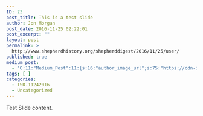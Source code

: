 ```yaml
---
ID: 23
post_title: This is a test slide
author: Jon Morgan
post_date: 2016-11-25 02:22:01
post_excerpt: ""
layout: post
permalink: >
  http://www.shepherdhistory.org/shepherddigest/2016/11/25/user/
published: true
medium_post:
  - 'O:11:"Medium_Post":11:{s:16:"author_image_url";s:75:"https://cdn-images-1.medium.com/fit/c/200/200/1*SqJTY-3vzTSKsiqc5-cV_A.jpeg";s:10:"author_url";s:28:"https://medium.com/@morga2ja";s:11:"byline_name";N;s:12:"byline_email";N;s:10:"cross_link";s:2:"no";s:2:"id";s:12:"ff477d8cb01d";s:21:"follower_notification";s:2:"no";s:7:"license";s:19:"all-rights-reserved";s:14:"publication_id";s:12:"f45ad4d6ec92";s:6:"status";s:5:"draft";s:3:"url";s:41:"https://medium.com/@morga2ja/ff477d8cb01d";}'
tags: [ ]
categories:
  - TSD-11242016
  - Uncategorized
---
```

Test Slide content.
